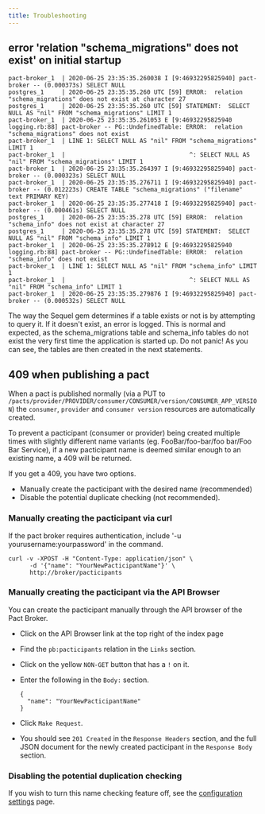 ```yaml
---
title: Troubleshooting
---
```


## error 'relation "schema_migrations" does not exist' on initial startup

```
pact-broker_1  | 2020-06-25 23:35:35.260038 I [9:46932295825940] pact-broker -- (0.000373s) SELECT NULL
postgres_1     | 2020-06-25 23:35:35.260 UTC [59] ERROR:  relation "schema_migrations" does not exist at character 27
postgres_1     | 2020-06-25 23:35:35.260 UTC [59] STATEMENT:  SELECT NULL AS "nil" FROM "schema_migrations" LIMIT 1
pact-broker_1  | 2020-06-25 23:35:35.261053 E [9:46932295825940 logging.rb:88] pact-broker -- PG::UndefinedTable: ERROR:  relation "schema_migrations" does not exist
pact-broker_1  | LINE 1: SELECT NULL AS "nil" FROM "schema_migrations" LIMIT 1
pact-broker_1  |                                   ^: SELECT NULL AS "nil" FROM "schema_migrations" LIMIT 1
pact-broker_1  | 2020-06-25 23:35:35.264397 I [9:46932295825940] pact-broker -- (0.000323s) SELECT NULL
pact-broker_1  | 2020-06-25 23:35:35.276711 I [9:46932295825940] pact-broker -- (0.012223s) CREATE TABLE "schema_migrations" ("filename" text PRIMARY KEY)
pact-broker_1  | 2020-06-25 23:35:35.277418 I [9:46932295825940] pact-broker -- (0.000461s) SELECT NULL
postgres_1     | 2020-06-25 23:35:35.278 UTC [59] ERROR:  relation "schema_info" does not exist at character 27
postgres_1     | 2020-06-25 23:35:35.278 UTC [59] STATEMENT:  SELECT NULL AS "nil" FROM "schema_info" LIMIT 1
pact-broker_1  | 2020-06-25 23:35:35.278912 E [9:46932295825940 logging.rb:88] pact-broker -- PG::UndefinedTable: ERROR:  relation "schema_info" does not exist
pact-broker_1  | LINE 1: SELECT NULL AS "nil" FROM "schema_info" LIMIT 1
pact-broker_1  |                                   ^: SELECT NULL AS "nil" FROM "schema_info" LIMIT 1
pact-broker_1  | 2020-06-25 23:35:35.279876 I [9:46932295825940] pact-broker -- (0.000532s) SELECT NULL
```

The way the Sequel gem determines if a table exists or not is by attempting to query it. If it doesn't exist, an error is logged. This is normal and expected, as the schema_migrations table and schema_info tables do not exist the very first time the application is started up. Do not panic! As you can see, the tables are then created in the next statements.

## 409 when publishing a pact

When a pact is published normally \(via a PUT to `/pacts/provider/PROVIDER/consumer/CONSUMER/version/CONSUMER_APP_VERSION`\) the `consumer`, `provider` and `consumer version` resources are automatically created.

To prevent a pacticipant \(consumer or provider\) being created multiple times with slightly different name variants \(eg. FooBar/foo-bar/foo bar/Foo Bar Service\), if a new pacticipant name is deemed similar enough to an existing name, a 409 will be returned.

If you get a 409, you have two options.

  * Manually create the pacticipant with the desired name (recommended)
  * Disable the potential duplicate checking (not recommended).

### Manually creating the pacticipant via curl

If the pact broker requires authentication, include '-u yourusername:yourpassword' in the command.

```
curl -v -XPOST -H "Content-Type: application/json" \
      -d '{"name": "YourNewPacticipantName"}' \
      http://broker/pacticipants
```

### Manually creating the pacticipant via the API Browser

You can create the pacticipant manually through the API browser of the Pact Broker.

  * Click on the API Browser link at the top right of the index page
  * Find the `pb:pacticipants` relation in the `Links` section.
  * Click on the yellow `NON-GET` button that has a `!` on it.
  * Enter the following in the `Body:` section.

      ```
      {
        "name": "YourNewPacticipantName"
      }
      ```
  * Click `Make Request`.
  * You should see `201 Created` in the `Response Headers` section, and the full JSON document for the newly created pacticipant in the `Response Body` section.

### Disabling the potential duplication checking

If you wish to turn this name checking feature off, see the [configuration settings](/pact_broker/configuration/settings.md#checking-for-potential-duplicate-pacticipant-names) page.
